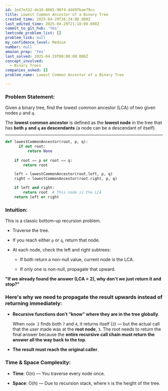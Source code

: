 ```yaml
---
id: 1e47e332-de10-8065-98f4-dd497bae79cc
title: Lowest Common Ancestor of a Binary Tree
created_time: 2025-04-29T16:24:00.000Z
last_edited_time: 2025-04-29T21:18:00.000Z
commit_to_git_hub: 'Yes'
leetcode_problem_list: []
problem_link: null
my_confidence_level: Meduim
number: null
amazon_prep: 'Yes'
last_solved: 2025-04-29T00:00:00.000Z
concept_involved:
  - Binary Trees
companies_asked: []
problem_name: Lowest Common Ancestor of a Binary Tree

---
```


### **Problem Statement:**

Given a binary tree, find the lowest common ancestor (LCA) of two given nodes `p` and `q`.

The **lowest common ancestor** is defined as the **lowest node** in the tree that has **both** **`p`** **and** **`q`** **as descendants** (a node can be a descendant of itself).

***

```python
def lowestCommonAncestor(root, p, q):
	  if not root: 
		  return None
		  
    if root == p or root == q:
        return root

    left = lowestCommonAncestor(root.left, p, q)
    right = lowestCommonAncestor(root.right, p, q)

    if left and right:
        return root  # This node is the LCA
    return left or right

```

### **Intuition:**

This is a classic bottom-up recursion problem.

*   Traverse the tree.

*   If you reach either `p` or `q`, return that node.

*   At each node, check the left and right subtrees:

    *   If both return a non-null value, current node is the LCA.

    *   If only one is non-null, propagate that upward.

**"If we already found the answer (LCA = 2), why don't we just return it and stop?"**

### Here's why we need to **propagate the result upwards** instead of returning immediately:

*   **Recursive functions don’t “know” where they are in the tree globally**.

    When `node 2` finds both `7` and `4`, it returns itself (`2`) — but the actual call that the *user* made was at the **root node**, `3`. The root needs to return the final answer because the **entire recursive call chain must return the answer all the way back to the top**.

*   **The result must reach the original caller**.

### **Time & Space Complexity:**

*   **Time**: O(n) — You traverse every node once.

*   **Space**: O(h) — Due to recursion stack, where `h` is the height of the tree.
